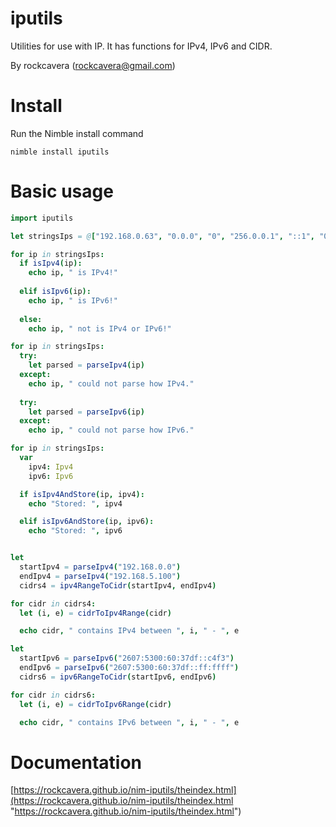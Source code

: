# iputils
Utilities for use with IP. It has functions for IPv4, IPv6 and CIDR.

By rockcavera (rockcavera@gmail.com)

# Install
Run the Nimble install command

``nimble install iputils``

# Basic usage

```nim
import iputils

let stringsIps = @["192.168.0.63", "0.0.0", "0", "256.0.0.1", "::1", "0:0:0:0:0:0:0:0", "2607:5300:60:37df::c4f3", ":::1"]

for ip in stringsIps:
  if isIpv4(ip):
    echo ip, " is IPv4!"
  
  elif isIpv6(ip):
    echo ip, " is IPv6!"
  
  else:
    echo ip, " not is IPv4 or IPv6!"

for ip in stringsIps:
  try:
    let parsed = parseIpv4(ip)
  except:
    echo ip, " could not parse how IPv4."
  
  try:
    let parsed = parseIpv6(ip)
  except:
    echo ip, " could not parse how IPv6."

for ip in stringsIps:
  var
    ipv4: Ipv4
    ipv6: Ipv6

  if isIpv4AndStore(ip, ipv4):
    echo "Stored: ", ipv4

  elif isIpv6AndStore(ip, ipv6):
    echo "Stored: ", ipv6


let
  startIpv4 = parseIpv4("192.168.0.0")
  endIpv4 = parseIpv4("192.168.5.100")
  cidrs4 = ipv4RangeToCidr(startIpv4, endIpv4)

for cidr in cidrs4:
  let (i, e) = cidrToIpv4Range(cidr)

  echo cidr, " contains IPv4 between ", i, " - ", e

let
  startIpv6 = parseIpv6("2607:5300:60:37df::c4f3")
  endIpv6 = parseIpv6("2607:5300:60:37df::ff:ffff")
  cidrs6 = ipv6RangeToCidr(startIpv6, endIpv6)

for cidr in cidrs6:
  let (i, e) = cidrToIpv6Range(cidr)

  echo cidr, " contains IPv6 between ", i, " - ", e
```

# Documentation
[https://rockcavera.github.io/nim-iputils/theindex.html](https://rockcavera.github.io/nim-iputils/theindex.html "https://rockcavera.github.io/nim-iputils/theindex.html")